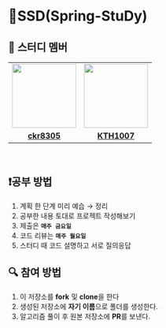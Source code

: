# 💾SSD(Spring-StuDy)


## 🤖 스터디 멤버

<table>
 <tr>
    <td align="center"><a href="https://github.com/ckr8305"><img src="https://avatars.githubusercontent.com/ckr8305" width="130px;" alt=""></a></td>
    <td align="center"><a href="https://github.com/KTH1007"><img src="https://avatars.githubusercontent.com/KTH1007" width="130px;" alt=""></a></td>
  </tr>
  <tr>
    <td align="center"><a href="https://github.com/ckr8305"><b>ckr8305</b></a></td>
    <td align="center"><a href="https://github.com/KTH1007"><b>KTH1007</b></a></td>
  </tr>
</table>

<br/>

## ❗공부 방법
1. 계획 한 단계 미리 예습 → 정리
2. 공부한 내용 토대로 프로젝트 작성해보기
3. 제출은 **`매주 금요일`**
4. 코드 리뷰는 **`매주 월요일`**
5. 스터디 때 코드 설명하고 서로 질의응답

## 🔍 참여 방법
1. 이 저장소를 **fork** 및 **clone**을 한다
2. 생성된 저장소에 **자기 이름**으로 폴더를 생성한다.
3. 알고리즘 풀이 후 원본 저장소에 **PR**를 보낸다.

